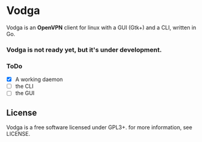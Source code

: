 # Vodga

Vodga is an **OpenVPN** client for linux with a GUI (Gtk+) and a CLI, written in Go.

### **Vodga is not ready yet, but it's under development.**

### ToDo
- [x] A working daemon
- [ ] the CLI
- [ ] the GUI 
 
## License

Vodga is a free software licensed under GPL3+. for more information, see LICENSE.
